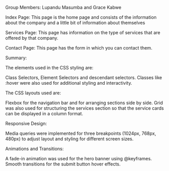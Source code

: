 Group Members: Lupandu Masumba and Grace Kabwe 

Index Page: 
This page is the home page and consists of the information about the company and a little bit of information about themselves

Services Page:
This page has information on the type of services that are offered by that company.

Contact Page:
This page has the form in which you can contact them.

Summary:

The elements used in the CSS styling are:

Class Selectors, Element Selectors and descendant selectors. Classes like :hover were  also used for additional styling and interactivity.

The CSS layouts used are:

Flexbox for the navigation bar and for arranging sections side by side. Grid was also used for structuring the services section so that the service cards can be displayed in a column format.

Responsive Design: 

Media queries were implemented for three breakpoints (1024px, 768px, 480px) to adjust layout and styling for different screen sizes.

Animations and Transitions:

A fade-in animation was used for the hero banner using @keyframes.
Smooth transitions for the submit button hover effects.
